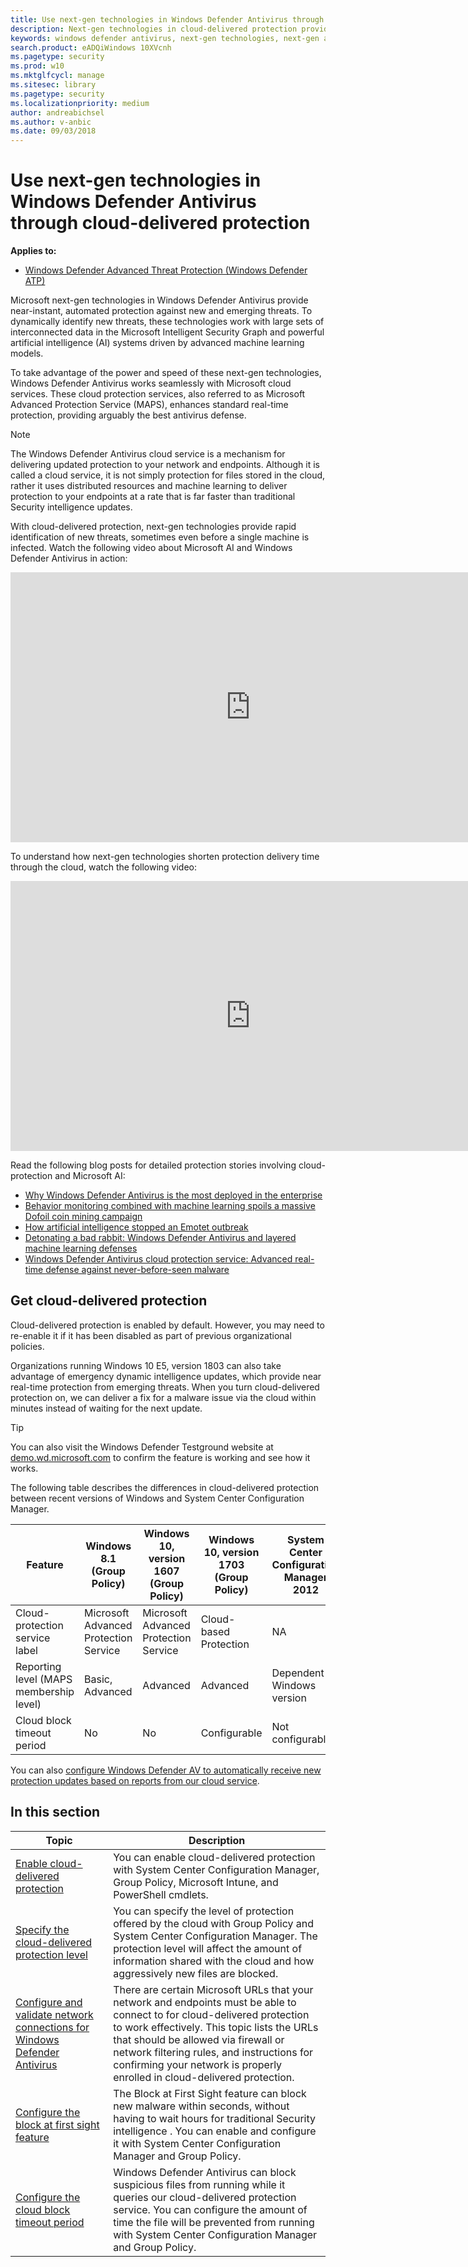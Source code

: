 ```yaml
---
title: Use next-gen technologies in Windows Defender Antivirus through cloud-delivered protection
description: Next-gen technologies in cloud-delivered protection provide an advanced level of fast, robust antivirus detection.
keywords: windows defender antivirus, next-gen technologies, next-gen av, machine learning, antimalware, security, defender, cloud, cloud-delivered protection
search.product: eADQiWindows 10XVcnh
ms.pagetype: security
ms.prod: w10
ms.mktglfcycl: manage
ms.sitesec: library
ms.pagetype: security
ms.localizationpriority: medium
author: andreabichsel
ms.author: v-anbic
ms.date: 09/03/2018
---
```


# Use next-gen technologies in Windows Defender Antivirus through cloud-delivered protection

**Applies to:**

- [Windows Defender Advanced Threat Protection (Windows Defender ATP)](https://go.microsoft.com/fwlink/p/?linkid=2069559)

Microsoft next-gen technologies in Windows Defender Antivirus provide near-instant, automated protection against new and emerging threats. To dynamically identify new threats, these technologies work with large sets of interconnected data in the Microsoft Intelligent Security Graph and powerful artificial intelligence (AI) systems driven by advanced machine learning models.  

To take advantage of the power and speed of these next-gen technologies, Windows Defender Antivirus works seamlessly with Microsoft cloud services. These cloud protection services, also referred to as Microsoft Advanced Protection Service (MAPS), enhances standard real-time protection, providing arguably the best antivirus defense. 


>[!NOTE] 
>The Windows Defender Antivirus cloud service is a mechanism for delivering updated protection to your network and endpoints. Although it is called a cloud service, it is not simply protection for files stored in the cloud, rather it uses distributed resources and machine learning to deliver protection to your endpoints at a rate that is far faster than traditional Security intelligence updates.

With cloud-delivered protection, next-gen technologies provide rapid identification of new threats, sometimes even before a single machine is infected. Watch the following video about Microsoft AI and Windows Defender Antivirus in action: 
 
<iframe 
src="https://www.microsoft.com/en-us/videoplayer/embed/RE1Yu4B" width="768" height="432" allowFullScreen="true" frameBorder="0" scrolling="no"></iframe>

To understand how next-gen technologies shorten protection delivery time through the cloud, watch the following video: 
 
<iframe 
src="https://videoplayercdn.osi.office.net/embed/c2f20f59-ca56-4a7b-ba23-44c60bc62c59" width="768" height="432" allowFullScreen="true" frameBorder="0" scrolling="no"></iframe>

Read the following blog posts for detailed protection stories involving cloud-protection and Microsoft AI: 

- [Why Windows Defender Antivirus is the most deployed in the enterprise](https://cloudblogs.microsoft.com/microsoftsecure/2018/03/22/why-windows-defender-antivirus-is-the-most-deployed-in-the-enterprise/) 
- [Behavior monitoring combined with machine learning spoils a massive Dofoil coin mining campaign](https://cloudblogs.microsoft.com/microsoftsecure/2018/03/07/behavior-monitoring-combined-with-machine-learning-spoils-a-massive-dofoil-coin-mining-campaign/)
- [How artificial intelligence stopped an Emotet outbreak](https://cloudblogs.microsoft.com/microsoftsecure/2018/02/14/how-artificial-intelligence-stopped-an-emotet-outbreak/)
- [Detonating a bad rabbit: Windows Defender Antivirus and layered machine learning defenses](https://cloudblogs.microsoft.com/microsoftsecure/2017/12/11/detonating-a-bad-rabbit-windows-defender-antivirus-and-layered-machine-learning-defenses/)
- [Windows Defender Antivirus cloud protection service: Advanced real-time defense against never-before-seen malware](https://cloudblogs.microsoft.com/microsoftsecure/2017/07/18/windows-defender-antivirus-cloud-protection-service-advanced-real-time-defense-against-never-before-seen-malware/) 
 
## Get cloud-delivered protection 

Cloud-delivered protection is enabled by default. However, you may need to re-enable it if it has been disabled as part of previous organizational policies.

Organizations running Windows 10 E5, version 1803 can also take advantage of emergency dynamic intelligence updates, which provide near real-time protection from emerging threats. When you turn cloud-delivered protection on, we can deliver a fix for a malware issue via the cloud within minutes instead of waiting for the next update.

>[!TIP]
>You can also visit the Windows Defender Testground website at [demo.wd.microsoft.com](https://demo.wd.microsoft.com?ocid=cx-wddocs-testground) to confirm the feature is working and see how it works.


The following table describes the differences in cloud-delivered protection between recent versions of Windows and System Center Configuration Manager.


Feature | Windows 8.1 (Group Policy) | Windows 10, version 1607 (Group Policy) | Windows 10, version 1703 (Group Policy) | System Center Configuration Manager 2012 | System Center Configuration Manager (Current Branch) | Microsoft Intune
---|---|---|---|---|---|---
Cloud-protection service label | Microsoft Advanced Protection Service | Microsoft Advanced Protection Service | Cloud-based Protection | NA | Cloud protection service | Microsoft Advanced Protection Service
Reporting level (MAPS membership level) | Basic, Advanced | Advanced | Advanced | Dependent on Windows version | Dependent on Windows version | Dependent on Windows version
Cloud block timeout period | No | No | Configurable | Not configurable | Configurable | Configurable
 
You can also [configure Windows Defender AV to automatically receive new protection updates based on reports from our cloud service](manage-event-based-updates-windows-defender-antivirus.md#cloud-report-updates).


## In this section

 Topic | Description 
---|---
[Enable cloud-delivered protection](enable-cloud-protection-windows-defender-antivirus.md) | You can enable cloud-delivered protection with System Center Configuration Manager, Group Policy, Microsoft Intune, and PowerShell cmdlets.
[Specify the cloud-delivered protection level](specify-cloud-protection-level-windows-defender-antivirus.md) | You can specify the level of protection offered by the cloud with Group Policy and System Center Configuration Manager. The protection level will affect the amount of information shared with the cloud and how aggressively new files are blocked.
[Configure and validate network connections for Windows Defender Antivirus](configure-network-connections-windows-defender-antivirus.md) | There are certain Microsoft URLs that your network and endpoints must be able to connect to for cloud-delivered protection to work effectively. This topic lists the URLs that should be allowed via firewall or network filtering rules, and instructions for confirming your network is properly enrolled in cloud-delivered protection.
[Configure the block at first sight feature](configure-block-at-first-sight-windows-defender-antivirus.md) | The Block at First Sight feature can block new malware within seconds, without having to wait hours for traditional Security intelligence . You can enable and configure it with System Center Configuration Manager and Group Policy.
[Configure the cloud block timeout period](configure-cloud-block-timeout-period-windows-defender-antivirus.md) | Windows Defender Antivirus can block suspicious files from running while it queries our cloud-delivered protection service. You can configure the amount of time the file will be prevented from running with System Center Configuration Manager and Group Policy.
